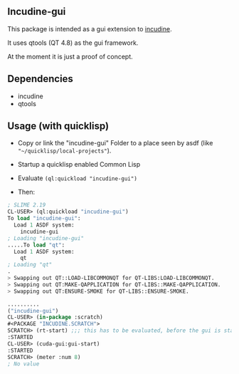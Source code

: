 ## Incudine-gui

This package is intended as a gui extension to
[incudine](http://incudine.sourceforge.net/).

It uses qtools (QT 4.8) as the gui framework.

At the moment it is just a proof of concept.

## Dependencies

* incudine
* qtools

## Usage (with quicklisp)

* Copy or link the "incudine-gui" Folder to a place seen by asdf (like
  `"~/quicklisp/local-projects"`).

* Startup a quicklisp enabled Common Lisp

* Evaluate `(ql:quickload "incudine-gui")`

* Then:

```lisp
; SLIME 2.19
CL-USER> (ql:quickload "incudine-gui")
To load "incudine-gui":
  Load 1 ASDF system:
    incudine-gui
; Loading "incudine-gui"
.....To load "qt":
  Load 1 ASDF system:
    qt
; Loading "qt"
.
> Swapping out QT::LOAD-LIBCOMMONQT for QT-LIBS:LOAD-LIBCOMMONQT.
> Swapping out QT:MAKE-QAPPLICATION for QT-LIBS::MAKE-QAPPLICATION.
> Swapping out QT:ENSURE-SMOKE for QT-LIBS::ENSURE-SMOKE.

..........
("incudine-gui")
CL-USER> (in-package :scratch)
#<PACKAGE "INCUDINE.SCRATCH">
SCRATCH> (rt-start) ;;; this has to be evaluated, before the gui is started!
:STARTED
CL-USER> (cuda-gui:gui-start)
:STARTED
SCRATCH> (meter :num 8)
; No value
```
